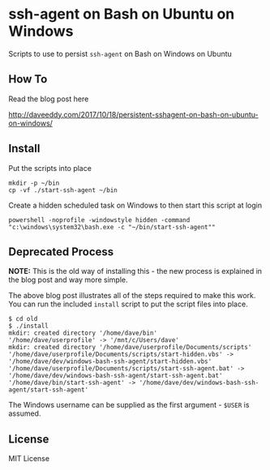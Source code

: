 ssh-agent on Bash on Ubuntu on Windows
======================================

Scripts to use to persist `ssh-agent` on Bash on Windows on Ubuntu

How To
-------

Read the blog post here

http://daveeddy.com/2017/10/18/persistent-sshagent-on-bash-on-ubuntu-on-windows/

Install
-------

Put the scripts into place

    mkdir -p ~/bin
    cp -vf ./start-ssh-agent ~/bin

Create a hidden scheduled task on Windows to then start this script at login

    powershell -noprofile -windowstyle hidden -command "c:\windows\system32\bash.exe -c "~/bin/start-ssh-agent""


Deprecated Process
------------------

**NOTE:** This is the old way of installing this - the new process is explained
in the blog post and way more simple.

The above blog post illustrates all of the steps required to make this work.
You can run the included `install` script to put the script files into place.


```
$ cd old
$ ./install
mkdir: created directory '/home/dave/bin'
'/home/dave/userprofile' -> '/mnt/c/Users/dave'
mkdir: created directory '/home/dave/userprofile/Documents/scripts'
'/home/dave/userprofile/Documents/scripts/start-hidden.vbs' -> '/home/dave/dev/windows-bash-ssh-agent/start-hidden.vbs'
'/home/dave/userprofile/Documents/scripts/start-ssh-agent.bat' -> '/home/dave/dev/windows-bash-ssh-agent/start-ssh-agent.bat'
'/home/dave/bin/start-ssh-agent' -> '/home/dave/dev/windows-bash-ssh-agent/start-ssh-agent'
```

The Windows username can be supplied as the first argument - `$USER` is assumed.

License
-------

MIT License
